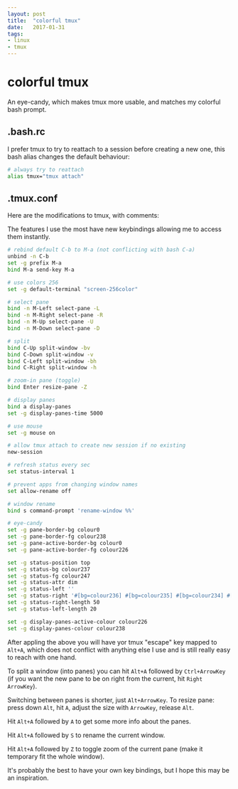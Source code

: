 ```yaml
---
layout: post
title:  "colorful tmux"
date:   2017-01-31
tags:
- linux
- tmux
---
```


# colorful tmux #

An eye-candy, which makes tmux more usable, and matches my colorful bash prompt.

## .bash.rc ##

I prefer tmux to try to reattach to a session before creating a new one, this bash alias changes the default behaviour:

```bash
# always try to reattach
alias tmux="tmux attach"
```

## .tmux.conf ##

Here are the modifications to tmux, with comments:

The features I use the most have new keybindings allowing me to access them instantly.

```bash
# rebind default C-b to M-a (not conflicting with bash C-a)
unbind -n C-b
set -g prefix M-a
bind M-a send-key M-a

# use colors 256
set -g default-terminal "screen-256color"

# select pane
bind -n M-Left select-pane -L
bind -n M-Right select-pane -R
bind -n M-Up select-pane -U
bind -n M-Down select-pane -D

# split
bind C-Up split-window -bv
bind C-Down split-window -v
bind C-Left split-window -bh
bind C-Right split-window -h

# zoom-in pane (toggle)
bind Enter resize-pane -Z

# display panes
bind a display-panes
set -g display-panes-time 5000

# use mouse
set -g mouse on

# allow tmux attach to create new session if no existing
new-session

# refresh status every sec
set status-interval 1

# prevent apps from changing window names
set allow-rename off

# window rename
bind s command-prompt 'rename-window %%'

# eye-candy
set -g pane-border-bg colour0
set -g pane-border-fg colour238
set -g pane-active-border-bg colour0
set -g pane-active-border-fg colour226

set -g status-position top
set -g status-bg colour237
set -g status-fg colour247
set -g status-attr dim
set -g status-left ''
set -g status-right '#[bg=colour236] #[bg=colour235] #[bg=colour234] #[bg=colour233] %d/%m #[bg=colour232] %H:%M:%S '
set -g status-right-length 50
set -g status-left-length 20

set -g display-panes-active-colour colour226
set -g display-panes-colour colour238
```

After appling the above you will have yor tmux \"escape\" key mapped to `Alt+A`, which does not conflict with anything else I use and is still really easy to reach with one hand.

To split a window (into panes) you can hit `Alt+A` followed by `Ctrl+ArrowKey` (if you want the new pane to be on right from the current, hit `Right ArrowKey`).

Switching between panes is shorter, just `Alt+ArrowKey`. To resize pane: press down `Alt`, hit `A`, adjust the size with `ArrowKey`, release `Alt`.

Hit `Alt+A` followed by `A` to get some more info about the panes.

Hit `Alt+A` followed by `S` to rename the current window.

Hit `Alt+A` followed by `Z` to toggle zoom of the current pane (make it temporary fit the whole window).

It's probably the best to have your own key bindings, but I hope this may be an inspiration.
